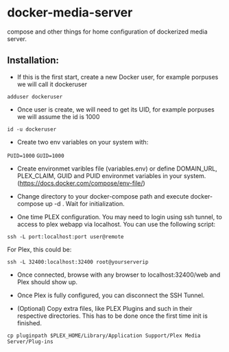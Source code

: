# docker-media-server
compose and other things for home configuration of dockerized media server.

## Installation:

- If this is the first start, create a new Docker user, for example porpuses we will call it dockeruser

`adduser dockeruser`

- Once user is create, we will need to get its UID, for example porpuses we will assume the id is 1000

`id -u dockeruser`

- Create two env variables on your system with:

`PUID=1000`
`GUID=1000`

- Create environmet varibles file (variables.env) or define DOMAIN_URL, PLEX_CLAIM, GUID and PUID environmet variables in your system. (https://docs.docker.com/compose/env-file/)

- Change directory to your docker-compose path and execute docker-compose up -d . Wait for initialization.

- One time PLEX configuration. You may need to login using ssh tunnel, to
access to plex webapp via localhost. You can use the following script:

`ssh -L port:localhost:port user@remote`

For Plex, this could be:

`ssh -L 32400:localhost:32400 root@yourserverip`

- Once connected, browse with any browser to localhost:32400/web and Plex should show up.

- Once Plex is fully configured, you can disconnect the SSH Tunnel.

- (Optional) Copy extra files, like PLEX Plugins and such in their respective directories. This has to be done once the first time init is finished.

`cp pluginpath $PLEX_HOME/Library/Application Support/Plex Media Server/Plug-ins`
